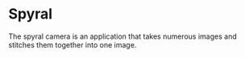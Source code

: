 Spyral
======

The spyral camera is an application that takes numerous images and stitches them together into one image.
